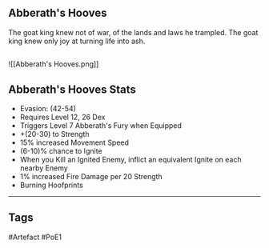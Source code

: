 ## Abberath's Hooves
The goat king knew not of war,
of the lands and laws he trampled.
The goat king knew only joy
at turning life into ash.
##
![[Abberath's Hooves.png]]
## Abberath's Hooves Stats
- Evasion: (42-54)
- Requires Level 12, 26 Dex
- Triggers Level 7 Abberath's Fury when Equipped
- +(20-30) to Strength
- 15% increased Movement Speed
- (6-10)% chance to Ignite
- When you Kill an Ignited Enemy, inflict an equivalent Ignite on each nearby Enemy
- 1% increased Fire Damage per 20 Strength
- Burning Hoofprints


---
## Tags
#Artefact
#PoE1